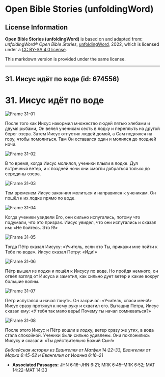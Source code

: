 # Open Bible Stories (unfoldingWord)

## License Information

**Open Bible Stories (unfoldingWord)** is based on and adapted from: _unfoldingWord® Open Bible Stories_, [unfoldingWord](https://unfoldingword.org/utw), 2022, which is licensed under a [CC BY-SA 4.0 license](https://creativecommons.org/licenses/by-sa/4.0/legalcode.en).

This markdown version is provided under the same license.



--------------------------------

## 31. Иисус идёт по воде (id: 674556)

31\. Иисус идёт по воде
=======================

![Frame 31-01](https://cdn.door43.org/obs/jpg/360px/obs-en-31-01.jpg)

После того как Иисус накормил множество людей пятью хлебами и двумя рыбами, Он велел ученикам сесть в лодку и переплыть на другой берег озера. Затем Иисус отпустил людей домой, а Сам поднялся на гору, чтобы помолиться. Там Он оставался один и молился до поздней ночи.

![Frame 31-02](https://cdn.door43.org/obs/jpg/360px/obs-en-31-02.jpg)

В то время, когда Иисус молился, ученики плыли в лодке. Дул встречный ветер, и к поздней ночи они смогли добраться только до середины озера.

![Frame 31-03](https://cdn.door43.org/obs/jpg/360px/obs-en-31-03.jpg)

Тем временем Иисус закончил молиться и направился к ученикам. Он пошёл к их лодке прямо по воде.

![Frame 31-04](https://cdn.door43.org/obs/jpg/360px/obs-en-31-04.jpg)

Когда ученики увидели Его, они сильно испугались, потому что подумали, что это призрак. Иисус увидел, что они испугались и сказал им: «Не бойтесь. Это Я!»

![Frame 31-05](https://cdn.door43.org/obs/jpg/360px/obs-en-31-05.jpg)

Тогда Пётр сказал Иисусу: «Учитель, если это Ты, прикажи мне пойти к Тебе по воде». Иисус сказал Петру: «Иди!»

![Frame 31-06](https://cdn.door43.org/obs/jpg/360px/obs-en-31-06.jpg)

Пётр вышел из лодки и пошёл к Иисусу по воде. Но пройдя немного, он отвёл взгляд от Иисуса и заметил, как сильно дует ветер и какие вокруг большие волны.

![Frame 31-07](https://cdn.door43.org/obs/jpg/360px/obs-en-31-07.jpg)

Пётр испугался и начал тонуть. Он закричал: «Учитель, спаси меня!» Иисус сразу протянул к нему руку и схватил его. Вытащив Петра, Иисус сказал ему: «У тебя так мало веры! Почему ты начал сомневаться?»

![Frame 31-08](https://cdn.door43.org/obs/jpg/360px/obs-en-31-08.jpg)

После этого Иисус и Пётр вошли в лодку, ветер сразу же утих, а вода стала спокойной. Ученики были сильно удивлены. Они поклонились Иисусу и сказали: «Ты действительно Божий Сын!»

*Библейская история из Евангелия от Матфея 14:22–33, Евангелия от Марка 6:45–52 и Евангелия от Иоанна 6:16–21*

* **Associated Passages:** JHN 6:16–JHN 6:21; MRK 6:45–MRK 6:52; MAT 14:22–MAT 14:33

